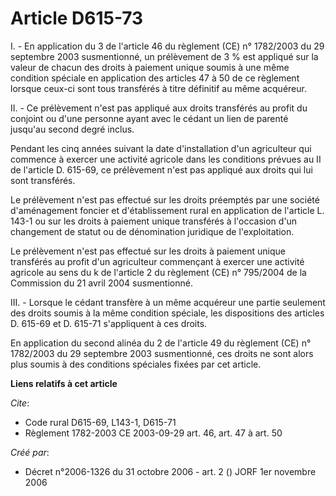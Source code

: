# Article D615-73

I. - En application du 3 de l'article 46 du règlement (CE) n° 1782/2003 du 29 septembre 2003 susmentionné, un prélèvement de
3 % est appliqué sur la valeur de chacun des droits à paiement unique soumis à une même condition spéciale en application des
articles 47 à 50 de ce règlement lorsque ceux-ci sont tous transférés à titre définitif au même acquéreur.

II. - Ce prélèvement n'est pas appliqué aux droits transférés au profit du conjoint ou d'une personne ayant avec le cédant un
lien de parenté jusqu'au second degré inclus.

Pendant les cinq années suivant la date d'installation d'un agriculteur qui commence à exercer une activité agricole dans les
conditions prévues au II de l'article D. 615-69, ce prélèvement n'est pas appliqué aux droits qui lui sont transférés.

Le prélèvement n'est pas effectué sur les droits préemptés par une société d'aménagement foncier et d'établissement rural en
application de l'article L. 143-1 ou sur les droits à paiement unique transférés à l'occasion d'un changement de statut ou de
dénomination juridique de l'exploitation.

Le prélèvement n'est pas effectué sur les droits à paiement unique transférés au profit d'un agriculteur commençant à exercer
une activité agricole au sens du k de l'article 2 du règlement (CE) n° 795/2004 de la Commission du 21 avril 2004
susmentionné.

III. - Lorsque le cédant transfère à un même acquéreur une partie seulement des droits soumis à la même condition spéciale,
les dispositions des articles D. 615-69 et D. 615-71 s'appliquent à ces droits.

En application du second alinéa du 2 de l'article 49 du règlement (CE) n° 1782/2003 du 29 septembre 2003 susmentionné, ces
droits ne sont alors plus soumis à des conditions spéciales fixées par cet article.

**Liens relatifs à cet article**

_Cite_:

  - Code rural D615-69, L143-1, D615-71
  - Règlement 1782-2003 CE 2003-09-29 art. 46, art. 47 à art. 50

_Créé par_:

  - Décret n°2006-1326 du 31 octobre 2006 - art. 2 () JORF 1er novembre 2006
